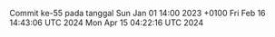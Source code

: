 Commit ke-55 pada tanggal Sun Jan 01 14:00 2023 +0100
Fri Feb 16 14:43:06 UTC 2024
Mon Apr 15 04:22:16 UTC 2024
